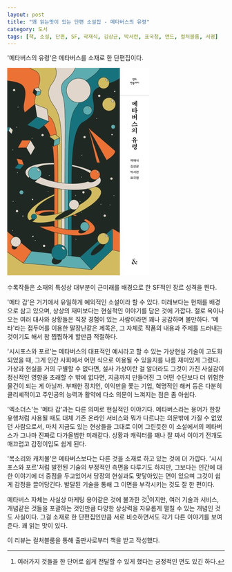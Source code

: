 ```yaml
---
layout: post
title: "꽤 읽는맛이 있는 단편 소설집 - 메타버스의 유령"
category: 도서
tags: [책, 소설, 단편, SF, 곽재식, 김상균, 박서련, 표국청, 앤드, 컬처블룸, 서평]
---
```


'메타버스의 유령'은
메타버스를 소재로 한 단편집이다.

![표지](/images/ghost-of-the-metaverse-book-h480.jpg)

수록작들은 소재의 특성상
대부분이 근미래를 배경으로 한 SF적인 장르 성격을 띈다.

'메타 갑'은 거기에서 유일하게 예외적인 소설이라 할 수 있다.
미래보다는 현재를 배경으로 삼고 있으며,
상상의 재미보다는 현실적인 이야기를 담은 것에 가깝다.
절로 욕이나오는 여러 대사와 상황들은 직장 경험이 있는 사람이라면 꽤나 공감하며 볼만하다.
'메타'라는 접두어를 이용한 말장난같은 제목은,
그 자체로 작품의 내용과 주제를 드러내는 것이기도 해서 참 찝찝하게 할만큼 적절하다.

'시시포스와 포르'는 메타버스의 대표적인 예시라고 할 수 있는 가상현실 기술이 고도화 되었을 때,
그게 인간 사회에서 어떤 식으로 이용될 수 있을지를 나름 재미있게 그렸다.
가상과 현실을 거의 구별할 수 없다면,
설사 가상이란 걸 알더라도 그것이 가진 사실감이 정신적인 영향을 초래할 수 밖에 없다면,
지금까지 만들어진 그 어떤 수단보다 더 위험한 물건이 되는 게 아닐까.
부패한 정치인, 이익만을 쫓는 기업, 혁명적인 해커 등은 다분히 클리셰적이고
주인공의 능력과 활약에 다소 의문이 느껴지는 점은 좀 아쉽다.

'엑소더스'는 '메타 갑'과는 다른 의미로 현실적인 이야기다.
메타버스라는 용어가 한창 유행처럼 사용될 때도
대체 기존 온라인 서비스와 뭐가 다르냐는 의문밖에 가질 수 없었던 사람으로서,
마치 지금도 있는 현상들을 그대로 이어 그린듯한 이 소설에서의 메타버스가
그나마 진짜로 다가올법한 미래같다.
상황과 캐릭터를 꽤나 잘 짜서 이야기 전개도 매끄럽고 감정이입도 쉽게 된다.

'목소리와 캐치볼'은 메타버스보다는 다른 것<!-- 트랜스휴머니즘 -->을 소재로 하고 있는 것에 더 가깝다.
'시시포스와 포르'처럼 발전된 기술의 부정적인 측면을 다루기도 하지만,
그보다는 인간에 대한 이야기에 더 중점을 두고있어서
당장의 현실과도 맞닿아있는 면이 있으며
그것이 쉽게 감정을 끌어당긴다.
발달된 기술을 통해 그 이면을 부각시키는 것도 잘 한 편이다.

메타버스 자체는 사실상 마케팅 용어같은 것에 불과한 것[^1]이지만,
여러 기술과 서비스, 개념같은 것들을 포괄하는 것인만큼
다양한 상상력을 자유롭게 펼칠 수 있는 개념인 것도 사실이다.
그걸 소재로 한 단편집인만큼 서로 비슷하면서도 각기 다른 이야기를 보여준다.
꽤 읽는 맛이 있다.

[^1]: 여러가지 것들을 한 단어로 쉽게 전달할 수 있게 했다는 긍정적인 면도 있긴 하다.



<div class="im im-info">
이 리뷰는 컬처블룸을 통해 출판사로부터 책을 받고 작성했다.
</div>

